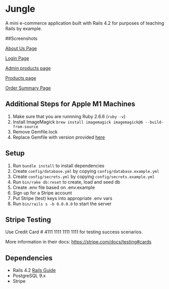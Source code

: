 # Jungle

A mini e-commerce application built with Rails 4.2 for purposes of teaching Rails by example.

##Screenshots

[About Us Page](https://github.com/mohammed-alialhassan/Jungle-on-rails/blob/master/docs/about-us.png?raw=true)

[Login Page](https://github.com/mohammed-alialhassan/Jungle-on-rails/blob/master/docs/login-page.png?raw=true)

[Admin products page](https://github.com/mohammed-alialhassan/Jungle-on-rails/blob/master/docs/admin-products.png?raw=true)

[Products page](https://github.com/mohammed-alialhassan/Jungle-on-rails/blob/master/docs/products-page.png?raw=true)

[Order Summary Page](https://github.com/mohammed-alialhassan/Jungle-on-rails/blob/master/docs/order-summary.png?raw=true)

## Additional Steps for Apple M1 Machines

1. Make sure that you are runnning Ruby 2.6.6 (`ruby -v`)
1. Install ImageMagick `brew install imagemagick imagemagick@6 --build-from-source`
2. Remove Gemfile.lock
3. Replace Gemfile with version provided [here](https://gist.githubusercontent.com/FrancisBourgouin/831795ae12c4704687a0c2496d91a727/raw/ce8e2104f725f43e56650d404169c7b11c33a5c5/Gemfile)

## Setup

1. Run `bundle install` to install dependencies
2. Create `config/database.yml` by copying `config/database.example.yml`
3. Create `config/secrets.yml` by copying `config/secrets.example.yml`
4. Run `bin/rake db:reset` to create, load and seed db
5. Create .env file based on .env.example
6. Sign up for a Stripe account
7. Put Stripe (test) keys into appropriate .env vars
8. Run `bin/rails s -b 0.0.0.0` to start the server

## Stripe Testing

Use Credit Card # 4111 1111 1111 1111 for testing success scenarios.

More information in their docs: <https://stripe.com/docs/testing#cards>

## Dependencies

* Rails 4.2 [Rails Guide](http://guides.rubyonrails.org/v4.2/)
* PostgreSQL 9.x
* Stripe





